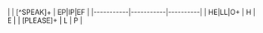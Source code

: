 |           | [^SPEAK]+ | EP|IP|EF |
|-----------|-----------|----------|
| HE|LL|O+  | H         | E        |
| [PLEASE]+ | L         | P        |